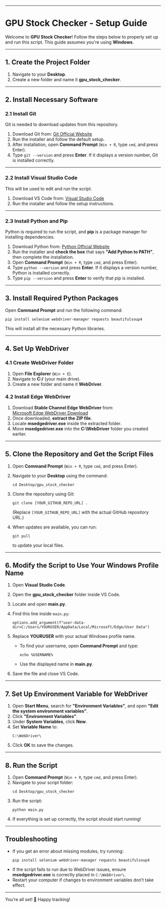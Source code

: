 
---

# **GPU Stock Checker - Setup Guide**  

Welcome to **GPU Stock Checker**! Follow the steps below to properly set up and run this script. This guide assumes you're using **Windows**.  

---

## **1. Create the Project Folder**  
1. Navigate to your **Desktop**.  
2. Create a new folder and name it **gpu_stock_checker**.  

---

## **2. Install Necessary Software**  

### **2.1 Install Git**  
Git is needed to download updates from this repository.  
1. Download Git from: [Git Official Website](https://git-scm.com/downloads)  
2. Run the installer and follow the default setup.  
3. After installation, open **Command Prompt** (`Win + R`, type `cmd`, and press Enter).  
4. Type `git --version` and press **Enter**. If it displays a version number, Git is installed correctly.  

---

### **2.2 Install Visual Studio Code**  
This will be used to edit and run the script.  
1. Download VS Code from: [Visual Studio Code](https://code.visualstudio.com/)  
2. Run the installer and follow the setup instructions.  

---

### **2.3 Install Python and Pip**  
Python is required to run the script, and **pip** is a package manager for installing dependencies.  
1. Download Python from: [Python Official Website](https://www.python.org/downloads/)  
2. Run the installer and **check the box** that says **"Add Python to PATH"**, then complete the installation.  
3. Open **Command Prompt** (`Win + R`, type `cmd`, and press Enter).  
4. Type `python --version` and press **Enter**. If it displays a version number, Python is installed correctly.  
5. Type `pip --version` and press **Enter** to verify that pip is installed.  

---

## **3. Install Required Python Packages**  
Open **Command Prompt** and run the following command:  

```
pip install selenium webdriver-manager requests beautifulsoup4
```

This will install all the necessary Python libraries.

---

## **4. Set Up WebDriver**  

### **4.1 Create WebDriver Folder**  
1. Open **File Explorer** (`Win + E`).  
2. Navigate to **C:/** (your main drive).  
3. Create a new folder and name it **WebDriver**.  

### **4.2 Install Edge WebDriver**  
1. Download **Stable Channel Edge WebDriver** from:  
   [Microsoft Edge WebDriver Download](https://developer.microsoft.com/en-us/microsoft-edge/tools/webdriver/?form=MA13LH)  
2. Once downloaded, **extract the ZIP file**.  
3. Locate **msedgedriver.exe** inside the extracted folder.  
4. Move **msedgedriver.exe** into the **C:\WebDriver** folder you created earlier.  

---

## **5. Clone the Repository and Get the Script Files**  
1. Open **Command Prompt** (`Win + R`, type `cmd`, and press Enter).  
2. Navigate to your **Desktop** using the command:  
   ```
   cd Desktop/gpu_stock_checker
   ```
3. Clone the repository using Git:  
   ```
   git clone [YOUR_GITHUB_REPO_URL] .
   ```
   (Replace `[YOUR_GITHUB_REPO_URL]` with the actual GitHub repository URL.)  

4. When updates are available, you can run:  
   ```
   git pull
   ```
   to update your local files.  

---

## **6. Modify the Script to Use Your Windows Profile Name**  
1. Open **Visual Studio Code**.  
2. Open the **gpu_stock_checker** folder inside VS Code.  
3. Locate and open **main.py**.  
4. Find this line inside `main.py`:  

   ```
   options.add_argument(f"user-data-dir=C:/Users/YOURUSER/AppData/Local/Microsoft/Edge/User Data")
   ```

5. Replace **YOURUSER** with your actual Windows profile name.  
   - To find your username, open **Command Prompt** and type:  
     ```
     echo %USERNAME%
     ```
   - Use the displayed name in **main.py**.  
6. Save the file and close VS Code.  

---

## **7. Set Up Environment Variable for WebDriver**  
1. Open **Start Menu**, search for **"Environment Variables"**, and open **"Edit the system environment variables"**.  
2. Click **"Environment Variables"**.  
3. Under **System Variables**, click **New**.  
4. Set **Variable Name** to:  
   ```
   C:\WebDriver\
   ```
5. Click **OK** to save the changes.  

---

## **8. Run the Script**  
1. Open **Command Prompt** (`Win + R`, type `cmd`, and press Enter).  
2. Navigate to your script folder:  
   ```
   cd Desktop/gpu_stock_checker
   ```
3. Run the script:  
   ```
   python main.py
   ```
4. If everything is set up correctly, the script should start running!  

---

## **Troubleshooting**  
- If you get an error about missing modules, try running:  
  ```
  pip install selenium webdriver-manager requests beautifulsoup4
  ```
- If the script fails to run due to WebDriver issues, ensure **msedgedriver.exe** is correctly placed in `C:\WebDriver\`.  
- Restart your computer if changes to environment variables don’t take effect.  

---

You’re all set! 🚀 Happy tracking!
